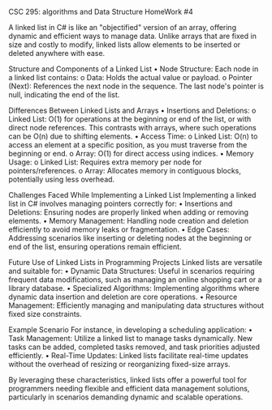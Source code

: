 CSC 295: algorithms and Data Structure  HomeWork #4

A linked list in C# is like an "objectified" version of an array, offering dynamic and efficient ways to manage data. Unlike arrays that are fixed in size and costly to modify, linked lists allow elements to be inserted or deleted anywhere with ease.

Structure and Components of a Linked List
  •	Node Structure: Each node in a linked list contains:
    o	Data: Holds the actual value or payload.
    o	Pointer (Next): References the next node in the sequence. The last node's pointer is null, indicating the end of the         list.

Differences Between Linked Lists and Arrays
  •	Insertions and Deletions:
    o	Linked List: O(1) for operations at the beginning or end of the list, or with direct node references. This contrasts         with arrays, where such operations can be O(n) due to shifting elements.
  •	Access Time:
    o	Linked List: O(n) to access an element at a specific position, as you must traverse from the beginning or end.
    o	Array: O(1) for direct access using indices.
  •	Memory Usage:
    o	Linked List: Requires extra memory per node for pointers/references.
    o	Array: Allocates memory in contiguous blocks, potentially using less overhead.
    
Challenges Faced While Implementing a Linked List
Implementing a linked list in C# involves managing pointers correctly for:
  •	Insertions and Deletions: Ensuring nodes are properly linked when adding or removing elements.
  •	Memory Management: Handling node creation and deletion efficiently to avoid memory leaks or fragmentation.
  •	Edge Cases: Addressing scenarios like inserting or deleting nodes at the beginning or end of the list, ensuring              operations remain efficient.
  
Future Use of Linked Lists in Programming Projects
Linked lists are versatile and suitable for:
  •	Dynamic Data Structures: Useful in scenarios requiring frequent data modifications, such as managing an online shopping      cart or a library database.
  •	Specialized Algorithms: Implementing algorithms where dynamic data insertion and deletion are core operations.
  •	Resource Management: Efficiently managing and manipulating data structures without fixed size constraints.
  
Example Scenario
For instance, in developing a scheduling application:
  •	Task Management: Utilize a linked list to manage tasks dynamically. New tasks can be added, completed tasks removed, and     task priorities adjusted efficiently.
  •	Real-Time Updates: Linked lists facilitate real-time updates without the overhead of resizing or reorganizing fixed-size     arrays.
  
By leveraging these characteristics, linked lists offer a powerful tool for programmers needing flexible and efficient data management solutions, particularly in scenarios demanding dynamic and scalable operations.

